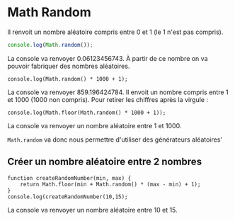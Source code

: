 # Math Random

Il renvoit un nombre aléatoire compris entre 0 et 1 (le 1 n'est pas compris).

````javascript
console.log(Math.random());
````

La console va renvoyer 0.06123456743.  À partir de ce nombre on va pouvoir fabriquer des nombres aléatoires.

````
console.log(Math.random() * 1000 + 1);
````

La console va renvoyer 859.196424784. Il envoit un nombre compris entre 1 et 1000 (1000 non compris).
Pour retirer les chiffres après la virgule :

````
console.log(Math.floor(Math.random() * 1000 + 1));
````
La console va renvoyer un nombre aléatoire entre 1 et 1000.

`Math.random` va donc nous permettre d'utiliser des générateurs aléatoires'

## Créer un nombre aléatoire entre 2 nombres

````
function createRandomNumber(min, max) {
    return Math.floor(min + Math.random() * (max - min) + 1);
}
console.log(createRandomNumber(10,15);
````
La console va renvoyer un nombre aléatoire entre 10 et 15.
